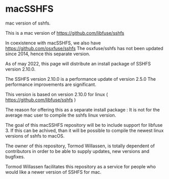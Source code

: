# macSSHFS
mac version of sshfs.

This is a mac version of 
https://github.com/libfuse/sshfs


In coexistence with macSSHFS, we also have 
https://github.com/osxfuse/sshfs
The osxfuse/sshfs has not been updated since 2014, hence this separate version.

As of may 2022, this page will distribute an install package of
SSHFS version 2.10.0.

The SSHFS version 2.10.0 is a performance update of version 2.5.0
The performance improvements are significant.

This version is based on version 2.10.0 for linux
( https://github.com/libfuse/sshfs )

The reason for offering this as a separate install package : It is not for the average mac user to compile the sshfs linux version.

The goal of this macSSHFS repository will be to include support for libfuse 3.
If this can be achived, than it will be possible to compile the newest linux versions of sshfs to macOS.

The owner of this repository, Tormod Willassen, is totally dependent of contributors in order to be able to supply updates, new versions
and bugfixes. 

Tormod Willassen facilitates this repository as a service for people who would like a newer version of SSHFS for mac.


